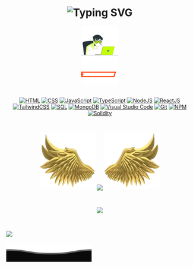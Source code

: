 <!-- ![](assets/Bottom_up.svg) -->

<h1 align="center">
  <img src="https://readme-typing-svg.herokuapp.com?font=Fira+Code&weight=450&duration=2500&pause=1000&color=0EF71F&center=true&vCenter=true&width=450&height=100&lines=Hello+World!+I'm+Max.;Full+Stack+Developer" alt="Typing SVG" />
</h1>

<div id="footer" align="center">
  <img src="./gif/working.gif" width="100"/>
</div>

<div id="center" align="center">
  <img src="./gif/maxskills.gif" width="100"/>
</div>

<br> 

<div align="center">

[![HTML](https://img.shields.io/badge/html5-%23E34F26.svg?style=for-the-badge&logo=html5&logoColor=white)](https://developer.mozilla.org/en-US/docs/Web/HTML)
[![CSS](https://img.shields.io/badge/css3-%231572B6.svg?style=for-the-badge&logo=css3&logoColor=white)](https://developer.mozilla.org/en-US/docs/Web/CSS)
[![JavaScript](https://img.shields.io/badge/javascript-%23323330.svg?style=for-the-badge&logo=javascript&logoColor=%23F7DF1E)](https://developer.mozilla.org/en-US/docs/Web/JavaScript)
[![TypeScript](https://img.shields.io/badge/TypeScript-3178C6.svg?style=for-the-badge&logo=TypeScript&logoColor=FFF)](https://www.typescriptlang.org/)
[![NodeJS](https://img.shields.io/badge/node.js-6DA55F?style=for-the-badge&logo=node.js&logoColor=white)](https://nodejs.org)
[![ReactJS](https://img.shields.io/badge/-ReactJS-61DAFB?logo=react&logoColor=gray&style=for-the-badge)](https://react.dev/)
[![TailwindCSS](https://img.shields.io/badge/tailwindcss-0F172A?style=for-the-badge&logo=tailwindcss&logoColor=FFF)](https://tailwindcss.com/)
[![SQL](https://img.shields.io/badge/SQL-4169E1?style=for-the-badge&logo=postgresql&logoColor=white)](https://www.mysql.com/)
[![MongoDB](https://img.shields.io/badge/-MongoDB-green?logo=mongodb&logoColor=darkgreen&style=for-the-badge)](https://www.mongodb.com/)
[![Visual Studio Code](https://img.shields.io/badge/Visual%20Studio%20Code-0078d7.svg?style=for-the-badge&logo=visual-studio-code&logoColor=white)](https://code.visualstudio.com/)
[![Git](https://img.shields.io/badge/Git-F05032?style=for-the-badge&logo=git&logoColor=white)](https://git-scm.com/)
[![NPM](https://img.shields.io/badge/NPM-%23000000.svg?style=for-the-badge&logo=npm&logoColor=white)](https://www.npmjs.com/)
[![Solidity](https://img.shields.io/badge/Solidity-363636?style=for-the-badge&logo=solidity&logoColor=white)](https://soliditylang.org/)

</div>

<br>

<!-- [![GitHub Streak](https://github-readme-streak-stats.herokuapp.com?user=Starklord17&theme=highcontrast)](https://git.io/streak-stats) -->

<p align="center">
  <img height="150" width="150" src="WEBP/left.webp">
  <img align="center" src="https://github-readme-streak-stats.herokuapp.com?user=Starklord17&theme=highcontrast"/>
  <img height="150" width="150" src="WEBP/right.webp">
</p>

<br>

</p>
  <p align="center">
    <a href="https://www.linkedin.com/in/maximiliano-santin/" alt="Linkedin"><img src="https://cdn-icons-png.flaticon.com/512/145/145807.png" width="35px"</a>
</p>

<br>

![](https://komarev.com/ghpvc/?username=Starklord17&color=brightgreen)

![](assets/Bottom_down.svg)
